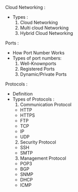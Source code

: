 Cloud Networking :
  * Types :
    1. Cloud Networking
    2. Multi cloud Networking
    3. Hybrid Cloud Networking
   
Ports :
  * How Port Number Works
  * Types of port numbers:
    1. Well-Knownports
    2. Registered Ports
    3. Dynamic/Private Ports

Protocols :
  * Definition
  * Types of Protocols :
     1. Communication Protocol
       * HTTP
       * HTTPS
       * FTP
       * TCP
       * IP
       * UDP
     2. Security Protocol
       * SSH
       * SMTP
     3. Management Protocol
       * POP3
       * BGP
       * SNMP
       * DHCP
       * ICMP
 
